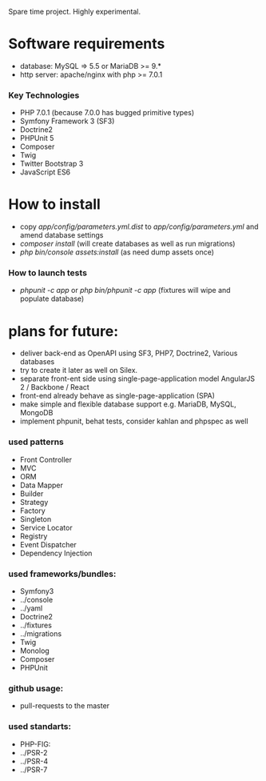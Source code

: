 Spare time project. Highly experimental.


# Software requirements
 * database: MySQL => 5.5 or MariaDB >= 9.*
 * http server: apache/nginx with php >= 7.0.1


### Key Technologies
 * PHP 7.0.1 (because 7.0.0 has bugged primitive types)
 * Symfony Framework 3 (SF3)
 * Doctrine2
 * PHPUnit 5
 * Composer
 * Twig
 * Twitter Bootstrap 3
 * JavaScript ES6


# How to install
 * copy *app/config/parameters.yml.dist* to *app/config/parameters.yml* and amend database settings
 * *composer install* (will create databases as well as run migrations)
 * *php bin/console assets:install* (as need dump assets once)


### How to launch tests
 * *phpunit -c app* or *php bin/phpunit -c app* (fixtures will wipe and populate database)


# plans for future:
 * deliver back-end as OpenAPI using SF3, PHP7, Doctrine2, Various databases
  * try to create it later as well on Silex.
 * separate front-ent side using single-page-application model AngularJS 2 / Backbone / React
  * front-end already behave as single-page-application (SPA)
 * make simple and flexible database support e.g. MariaDB, MySQL, MongoDB
 * implement phpunit, behat tests, consider kahlan and phpspec as well

### used patterns
 * Front Controller
 * MVC
 * ORM
 * Data Mapper
 * Builder
 * Strategy
 * Factory
 * Singleton
 * Service Locator
 * Registry
 * Event Dispatcher
 * Dependency Injection

### used frameworks/bundles:
 * Symfony3
  * ../console
  * ../yaml
 * Doctrine2
  * ../fixtures
  * ../migrations
 * Twig
 * Monolog
 * Composer
 * PHPUnit

### github usage:
 * pull-requests to the master

### used standarts:
 * PHP-FIG:
  * ../PSR-2
  * ../PSR-4
  * ../PSR-7
